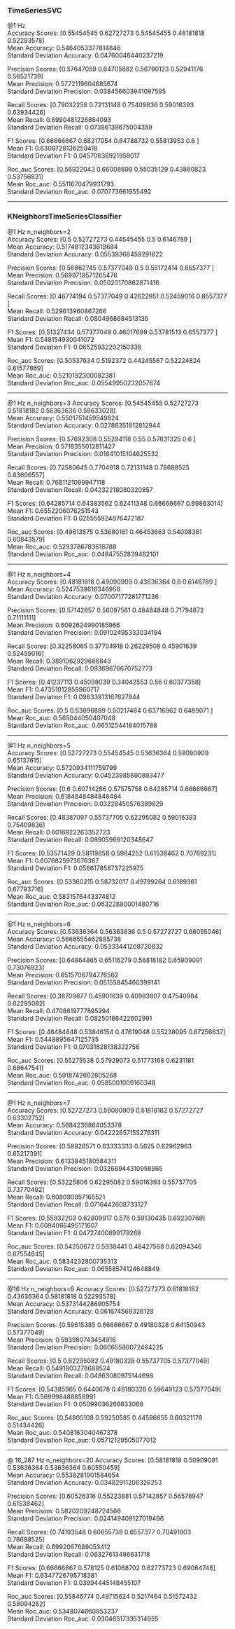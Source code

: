 ### TimeSeriesSVC  
@1 Hz  
Accuracy Scores: [0.55454545 0.62727273 0.54545455 0.48181818 0.52293578]  
Mean Accuracy: 0.5464053377814846  
Standard Deviation Accuracy: 0.04760046440237219  

Precision Scores: [0.57647059 0.64705882 0.56790123 0.52941176 0.56521739]  
Mean Precision: 0.5772119604685674  
Standard Deviation Precision: 0.038456603941097595  

Recall Scores: [0.79032258 0.72131148 0.75409836 0.59016393 0.63934426]  
Mean Recall: 0.6990481226864093  
Standard Deviation Recall: 0.07386139675004359  

F1 Scores: [0.66666667 0.68217054 0.64788732 0.55813953 0.6       ]  
Mean F1: 0.6309728136259418  
Standard Deviation F1: 0.04570636921958017

Roc_auc Scores: [0.56922043 0.66008699 0.55035129 0.43860823 0.53756831]  
Mean Roc_auc: 0.5511670479931793  
Standard Deviation Roc_auc: 0.070773661955492  

-----------------------------------------------------------------------------------------------------------------------------------
### KNeighborsTimeSeriesClassifier
@1 Hz n_neighbors=2  
Accuracy Scores: [0.5        0.52727273 0.44545455 0.5        0.6146789 ]  
Mean Accuracy: 0.5174812343619684  
Standard Deviation Accuracy: 0.05539366459291622

Precision Scores: [0.56862745 0.57377049 0.5        0.55172414 0.6557377 ]  
Mean Precision: 0.5699719571265476  
Standard Deviation Precision: 0.05020170862871416

Recall Scores: [0.46774194 0.57377049 0.42622951 0.52459016 0.6557377 ]  
Mean Recall: 0.529613960867266  
Standard Deviation Recall: 0.0804968684513135

F1 Scores: [0.51327434 0.57377049 0.46017699 0.53781513 0.6557377 ]  
Mean F1: 0.548154930041072  
Standard Deviation F1: 0.06525932202150338

Roc_auc Scores: [0.50537634 0.5192372  0.44245567 0.52224824 0.61577869]  
Mean Roc_auc: 0.5210192300082381  
Standard Deviation Roc_auc: 0.05549950232057674

-----------------------------------------------------------------------------------------------------------------------------------
@1 Hz n_neighbors=3
Accuracy Scores: [0.54545455 0.52727273 0.51818182 0.56363636 0.59633028]  
Mean Accuracy: 0.5501751459549624  
Standard Deviation Accuracy: 0.02786351812812944

Precision Scores: [0.57692308 0.55294118 0.55       0.57831325 0.6       ]  
Mean Precision: 0.5716355012811427  
Standard Deviation Precision: 0.01841015104625532

Recall Scores: [0.72580645 0.7704918  0.72131148 0.78688525 0.83606557]  
Mean Recall: 0.7681121099947118  
Standard Deviation Recall: 0.04232218080320857

F1 Scores: [0.64285714 0.64383562 0.62411348 0.66666667 0.69863014]  
Mean F1: 0.6552206076251543  
Standard Deviation F1: 0.025555924876472187

Roc_auc Scores: [0.49613575 0.53680161 0.46453663 0.54098361 0.60843579]  
Mean Roc_auc: 0.5293786783618788  
Standard Deviation Roc_auc: 0.04847552839462101

-----------------------------------------------------------------------------------------------------------------------------------
@1 Hz n_neighbors=4  
Accuracy Scores: [0.48181818 0.49090909 0.43636364 0.6        0.6146789 ]  
Mean Accuracy: 0.5247539616346956  
Standard Deviation Accuracy: 0.07007177281771236

Precision Scores: [0.57142857 0.56097561 0.48484848 0.71794872 0.71111111]  
Mean Precision: 0.6092624990185966  
Standard Deviation Precision: 0.09102495333034194

Recall Scores: [0.32258065 0.37704918 0.26229508 0.45901639 0.52459016]  
Mean Recall: 0.3891062929666843  
Standard Deviation Recall: 0.09369676670752773

F1 Scores: [0.41237113 0.45098039 0.34042553 0.56       0.60377358]  
Mean F1: 0.47351012859960717  
Standard Deviation F1: 0.09633913167627944

Roc_auc Scores: [0.5        0.53696889 0.50217464 0.63716962 0.6489071 ]  
Mean Roc_auc: 0.565044050407048  
Standard Deviation Roc_auc: 0.06512544184015788

-----------------------------------------------------------------------------------------------------------------------------------
@1 Hz n_neighbors=5  
Accuracy Scores: [0.52727273 0.55454545 0.53636364 0.59090909 0.65137615]    
Mean Accuracy: 0.5720934111759799  
Standard Deviation Accuracy: 0.04523985690893477

Precision Scores: [0.6        0.60714286 0.57575758 0.64285714 0.66666667]  
Mean Precision: 0.6184848484848484  
Standard Deviation Precision: 0.03228450576389829

Recall Scores: [0.48387097 0.55737705 0.62295082 0.59016393 0.75409836]  
Mean Recall: 0.6016922263352723  
Standard Deviation Recall: 0.08905969120348647

F1 Scores: [0.53571429 0.58119658 0.5984252  0.61538462 0.70769231]  
Mean F1: 0.6076825973676367  
Standard Deviation F1: 0.056617858737225975

Roc_auc Scores: [0.53360215 0.58732017 0.49799264 0.6189361  0.67793716]  
Mean Roc_auc: 0.5831576443374812  
Standard Deviation Roc_auc: 0.06322880001480716

-----------------------------------------------------------------------------------------------------------------------------------
@1 Hz n_neighbors=6  
Accuracy Scores: [0.53636364 0.56363636 0.5        0.57272727 0.66055046]  
Mean Accuracy: 0.5666555462885738  
Standard Deviation Accuracy: 0.05333441208720832

Precision Scores: [0.64864865 0.65116279 0.56818182 0.65909091 0.73076923]  
Mean Precision: 0.6515706794776562  
Standard Deviation Precision: 0.05155845460399141

Recall Scores: [0.38709677 0.45901639 0.40983607 0.47540984 0.62295082]  
Mean Recall: 0.4708619777895294  
Standard Deviation Recall: 0.08250186422602991  

F1 Scores: [0.48484848 0.53846154 0.47619048 0.55238095 0.67256637]  
Mean F1: 0.5448895647125735  
Standard Deviation F1: 0.07031828138322756

Roc_auc Scores: [0.55275538 0.57929073 0.51773168 0.6231181  0.68647541]  
Mean Roc_auc: 0.5918742602805268  
Standard Deviation Roc_auc: 0.0585001009160348

-----------------------------------------------------------------------------------------------------------------------------------
@1 Hz n_neighbors=7  
Accuracy Scores: [0.52727273 0.59090909 0.51818182 0.57272727 0.63302752]  
Mean Accuracy: 0.5684236864053378  
Standard Deviation Accuracy: 0.04222657155276311

Precision Scores: [0.58928571 0.63333333 0.5625     0.62962963 0.65217391]  
Mean Precision: 0.6133845180584311  
Standard Deviation Precision: 0.03266944310958965

Recall Scores: [0.53225806 0.62295082 0.59016393 0.55737705 0.73770492]  
Mean Recall: 0.608090957165521  
Standard Deviation Recall: 0.0716442608733127

F1 Scores: [0.55932203 0.62809917 0.576      0.59130435 0.69230769]  
Mean F1: 0.6094066495171607  
Standard Deviation F1: 0.04727400899179268

Roc_auc Scores: [0.54250672 0.5938441  0.48427568 0.62094346 0.67554645]  
Mean Roc_auc: 0.5834232800735313  
Standard Deviation Roc_auc: 0.06558574124648849

-----------------------------------------------------------------------------------------------------------------------------------
@16 Hz n_neighbors=6
Accuracy Scores: [0.52727273 0.61818182 0.43636364 0.58181818 0.52293578]  
Mean Accuracy: 0.5373144286905754  
Standard Deviation Accuracy: 0.061674569326128

Precision Scores: [0.59615385 0.66666667 0.49180328 0.64150943 0.57377049]  
Mean Precision: 0.593980743454916  
Standard Deviation Precision: 0.06065580072464225

Recall Scores: [0.5        0.62295082 0.49180328 0.55737705 0.57377049]  
Mean Recall: 0.5491803278688524  
Standard Deviation Recall: 0.04863080975144698

F1 Scores: [0.54385965 0.6440678  0.49180328 0.59649123 0.57377049]  
Mean F1: 0.569998488858991  
Standard Deviation F1: 0.05099036266633068

Roc_auc Scores: [0.54805108 0.59250585 0.44596855 0.60321178 0.51434426]  
Mean Roc_auc: 0.5408163040467378  
Standard Deviation Roc_auc: 0.05712129505077012

-----------------------------------------------------------------------------------------------------------------------------------
@ 16_287 Hz n_neighbors=20
Accuracy Scores: [0.58181818 0.50909091 0.53636364 0.53636364 0.60550459]  
Mean Accuracy: 0.5538281901584654  
Standard Deviation Accuracy: 0.03482911206326253

Precision Scores: [0.60526316 0.55223881 0.57142857 0.56578947 0.61538462]  
Mean Precision: 0.5820209248724566  
Standard Deviation Precision: 0.024149409127019496

Recall Scores: [0.74193548 0.60655738 0.6557377  0.70491803 0.78688525]  
Mean Recall: 0.6992067689053412  
Standard Deviation Recall: 0.06327613496631718

F1 Scores: [0.66666667 0.578125   0.61068702 0.62773723 0.69064748]  
Mean F1: 0.6347726795718381  
Standard Deviation F1: 0.03994445148455107

Roc_auc Scores: [0.55846774 0.49715624 0.5217464  0.51572432 0.58094262]  
Mean Roc_auc: 0.5348074660853237   
Standard Deviation Roc_auc: 0.03046517335314955
